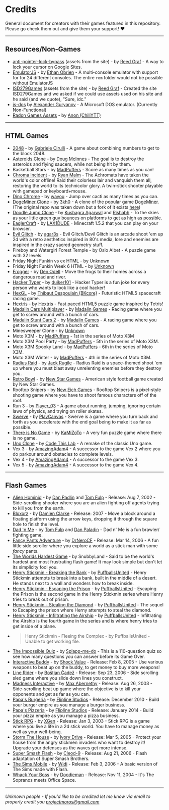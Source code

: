 # Credits

General document for creators with their games featured in this repository. Please go check them out and give them your support! :heart:

---

## Resources/Non-Games

- [anti-pointer-lock-bypass](https://github.com/ReedGraf/anti-pointer-lock-bypass) (assets from the site) - by [Reed Graf](https://github.com/reedgraf) - A way to lock your cursor on Google Sites.
- [EmulatorJS](https://github.com/ethanaobrien/emulatorjs) - by [Ethan Obrien](https://github.com/ethanaobrien) - A multi-console emulator with support for for 24 different consoles. The entire `rom` folder would not be possible without EmulatorJS
- [ISD279Games](https://github.com/ReedGraf/isd279games) (assets from the site) - by [Reed Graf](https://github.com/reedgraf) - Created the site ISD279Games and we asked if we could use assets used on his site and he said (and we quote), "Sure, idc."
- [js-dos](https://js-dos.com/) by [Alexander Guryanov](https://github.com/caiiiycuk) - A Microsoft DOS emulator. (Currently Non-Functional)
- [Radon Games Assets](https://github.com/ChillYTT/radon-games-assets) - by [Anon (ChillYTT)](https://github.com/ChillYTT/)
---

## HTML Games

- [2048](https://github.com/gabrielecirulli/2048) - by [Gabriele Cirulli](https://github.com/gabrielecirulli/) - A game about combining numbers to get to the block 2048.
- [Asteroids Clone](https://github.com/dmcinnes/HTML5-Asteroids) - by [Doug McInnes](https://github.com/dmcinnes) - The goal is to destroy the asteroids and flying saucers, while not being hit by them.
- Basketball Stars - by [MadPuffers](http://madpuffers.com/) - Score as many times as you can!
- [Chroma Incident](https://github.com/Rybar/js13k2018) - by [Ryan Malm](https://github.com/Rybar) - The Achromats have taken the world's color offline! Raid their colorless lair and vanquish them all, restoring the world to its technicolor glory. A twin-stick shooter playable with gamepad or keyboard+mouse.
- [Dino Chrome](https://github.com/wayou/t-rex-runner/) - by [wayou](https://github.com/wayou) - Jump over cacti as many times as you can.
- [DogeMiner Clone](https://github.com/3kh0/DogeMiner) - by [3kh0](https://github.com/3kh0) - A clone of the popular game [DogeMiner](https://dogeminer.se). (The original repo was taken down but a fork of it exists [here](https://github.com/xlegends/DogeMiner))
- [Doodle Jump Clone](https://github.com/ntcnet83/html5-doodle-jump) - by [Kushagra Agarwal](http://twitter.com/solitarydesigns) and [Rishabh](http://twitter.com/_rishabhp) - To the skies as your little green guy bounces on platforms to get as high as possible.
- [EaglerCraft](https://github.com/LAX1DUDE/eaglercraft) - by [LAX1DUDE](https://github.com/LAX1DUDE) - Minecraft 1.5.2 that you can play on your browser.
- [Evil Glitch](https://github.com/agar3s/devil-glitches) - by [agar3s](https://github.com/agar3s) - Evil Glitch/Devil Glitch is an arcade shoot 'em up 2d with a retro aesthetics inspired in 80's media, lore and enemies are inspired in the crazy sacred geometry stuff.
- Fireboy and Watergirl Forest Temple - by Oslo Albet - A puzzle game with 32 levels.
- Friday Night Funkin vs ex HTML - by [Unknown](#unknown-people---if-youd-like-to-be-credited-let-me-know-via-email-to-properly-credit-you-projectmorosgmailcommailtoprojectmorosgmailcom)
- Friday Night Funkin Week 6 HTML - by [Unknown](#unknown-people---if-youd-like-to-be-credited-let-me-know-via-email-to-properly-credit-you-projectmorosgmailcommailtoprojectmorosgmailcom)
- [Frogger](https://github.com/denodell/frogger/) - by [Den Odell](https://github.com/denodell) - Move the frogs to their homes across a dangerous road and river.
- [Hacker Typer](https://github.com/duiker101/Hacker-Typer) - by [duiker101](https://github.com/duiker101) - Hacker Typer is a fun joke for every person who wants to look like a cool hacker!
- [HexGL](https://github.com/BKcore/HexGL) - by [Thibaut Despoulain (BKcore)](https://github.com/BKcore) - Futuristic HTML5 spacecraft racing game.
- [Hextris](https://github.com/Hextris/hextris) - by [Hextris](https://github.com/Hextris) - Fast paced HTML5 puzzle game inspired by Tetris!
- [Madalin Cars Multiplayer](https://www.madalingames.com/madalin-cars-multiplayer/) - by [Madalin Games](https://www.madalingames.com/) - Racing game where you get to screw around with a bunch of cars.
- [Madalin Stunt Cars 2](https://www.madalingames.com/madalin-stunt-cars-2-webgl/) - by [Madalin Games](https://www.madalingames.com/) - A racing game where you get to screw around with a bunch of cars.
- Minesweeper Clone - by [Unknown](#unknown-people---if-youd-like-to-be-credited-let-me-know-via-email-to-properly-credit-you-projectmorosgmailcommailtoprojectmorosgmailcom)
- Moto X3M - by [MadPuffers](http://madpuffers.com/) - 1st in the series of Moto X3M
- Moto X3M Pool Party - by [MadPuffers](http://madpuffers.com/) - 5th in the series of Moto X3M.
- Moto X3M Spooky Land - by [MadPuffers](http://madpuffers.com/) - 6th in the series of Moto X3M.
- Moto X3M Winter - by [MadPuffers](http://madpuffers.com/) - 4th in the series of Moto X3M.
- [Radius Raid](https://github.com/jackrugile/radius-raid-js13k) - by [Jack Rugile](https://github.com/jackrugile) - Radius Raid is a space-themed shoot 'em up where you must blast away unrelenting enemies before they destroy you.
- [Retro Bowl](https://www.newstargames.com/servlet/Content/en/text/releases/Releases/item/424/Releases-Retro-Bowl) - by [New Star Games](https://www.newstargames.com/) - American style football game created by New Star Games.
- Rooftop Snipers - by [New Eich Games](http://www.neweichgames.com) - Rooftop Snipers is a pixel-style shooting game where you have to shoot famous characters off of the roof.
- Run 3 - by [Player_03](https://player03.com) - A game about running, jumping, ignoring certain laws of physics, and trying on roller skates.
- [Swerve](https://playcanv.as/p/y3ZFwtwW/) - by [PlayCanvas](https://playcanvas.com) - Swerve is a game where you turn back and forth as you accelerate with the end goal being to make it as far as possible.
- [There is No Game](https://www.newgrounds.com/portal/view/659792) - by [KaMiZoTo](https://kamizoto.newgrounds.com) - A very fun puzzle game where there is no game.
- [Uno Clone](https://showcase.codethislab.com/games/multiplayer/four_colors/) - by [Code This Lab](https://codethislab.com/) - A remake of the classic Uno game.
- Vex 3 - by [AmazingAdam4](https://amazingadam4.newgrounds.com/) - A successor to the game Vex 2 where you do parkour around obstacles to complete levels.
- Vex 4 - by [AmazingAdam4](https://amazingadam4.newgrounds.com/) - A successor to the game Vex 3.
- Vex 5 - by [AmazingAdam4](https://amazingadam4.newgrounds.com/) - A successor to the game Vex 4.

---

## Flash Games

- [Alien Hominid](https://www.newgrounds.com/portal/view/59593) - by [Dan Padlin](https://danpaladin.newgrounds.com/) and [Tom Fulp](https://tomfulp.newgrounds.com/) - Release: Aug 7, 2002 - Side-scrolling shooter where you are an alien fighting off agents trying to kill you from the earth.
- [Bloxorz](https://damienclarke.me/#bloxorz) - by [Damien Clarke](https://damienclarke.me) - Release: 2007 - Move a block around a floating platform using the arrow keys, dropping it through the square hole to finish the level.
- [Dad 'n Me](https://www.newgrounds.com/portal/view/254456) - by [Tom Fulp](https://tomfulp.newgrounds.com/) and [Dan Paladin](https://danpaladin.newgrounds.com/) - Dad n' Me is a fun brawler/ fighting game.
- [Fancy Pants Adventure](https://www.newgrounds.com/portal/view/301341) - by [DrNeroCF](https://drnerocf.newgrounds.com/) - Release: Mar 14, 2006 - A fun little side scroller where you explore a world as a stick man with some *fancy* pants.
- [The Worlds Hardest Game](https://archive.org/details/flash_theworldshardestgame) - by SnubbyLand - Said to be the world's hardest and most frustrating flash game! It may look simple but don't let its simplicity fool you.
- [Henry Stickmin - Breaking the Bank](https://www.newgrounds.com/portal/view/457209) - by [PuffballsUnited](https://puffballsunited.newgrounds.com/) - Henry Stickmin attempts to break into a bank, built in the middle of a desert. He stands next to a wall and wonders how to break inside.
- [Henry Stickmin - Escaping the Prison](https://www.newgrounds.com/portal/view/533001) - by [PuffballsUnited](https://puffballsunited.newgrounds.com/) - Escaping the Prison is the second game in the Henry Stickmin series where Henry tries to break out of prison.
- [Henry Stickmin - Stealing the Diamond](https://www.newgrounds.com/portal/view/574241) - by [PuffballsUnited](https://puffballsunited.newgrounds.com/) - The sequel to Escaping the prison where Herny attempts to steal the diamond.
- [Henry Stickmin - Infiltrating the Airship](https://www.newgrounds.com/portal/view/618518) - by [PuffballsUnited](https://puffballsunited.newgrounds.com/) - Infiltrating the Airship is the fourth game in the series and is where henry tries to get inside of a plane.
- > Henry Stickmin - Fleeing the Complex - by PuffballsUnited - Unable to get working file.
- [The Impossible Quiz](https://www.newgrounds.com/portal/view/365143) - by [Splapp-me-do](https://splapp-me-do.newgrounds.com/) - This is a 110-question quiz so see how many questions you can answer before its Game Over.
- [Interactive Buddy](https://www.newgrounds.com/portal/view/218014) - by [Shock Value](https://shock-value.newgrounds.com/) - Release: Feb 8, 2005 - Use various weapons to beat up on the buddy, to get money to buy more weapons!
- [Line Rider](https://www.bostjancadez.art/sl/LineRider) - by [Boštjan Čadež](https://www.bostjancadez.art) - Release: Sep 23, 2006 - Side scrolling sled game where you slide down lines you construct.
- [Madness Interactive](https://www.newgrounds.com/portal/view/118826) - by [Max Abernethy](https://max-abernethy.newgrounds.com/) - Release: Aug 26, 2003 - Side-scrolling beat up game where the objective is to kill your opponents and get as far as you can.
- [Papa's Burgeria](http://www.flipline.com/games/papasburgeria/index.html) - by [Flipline Studios](http://www.flipline.com/) - Release: December 2010 - Build your burger empire as you manage a burger business.
- [Papa's Pizzeria](http://www.flipline.com/games/papaspizzeria/index.html) - by [Flipline Studios](http://www.flipline.com/) - Release: January 2014 - Build your pizza empire as you manage a pizza business.
- [Stick RPG](https://www.newgrounds.com/portal/view/76020) - by [XGen](https://xgen.newgrounds.com/) - Release: Jan 3, 2003 - Stick RPG is a game where you live a life in a 2d stick world. You have to manage money as well as your well-being.
- [Storm The House](https://www.deviantart.com/ivorydrive/art/Defend-Your-Stronghold-15775660) - by [Ivory Drive](https://www.deviantart.com/ivorydrive) - Release: Mar 5, 2005 - Protect your house from the angry stickmen invaders who want to destroy it! Upgrade your defenses as the waves get more intense.
- [Super Smash Flash](https://www.newgrounds.com/portal/view/333995) - by [Cleod-9](https://cleod-9.newgrounds.com/) - Release: Aug 21, 2006 - Flash adaptation of Super Smash Brothers.
- [The Sims Mobile](https://www.newgrounds.com/portal/view/293229) - by [Widi](https://widi.newgrounds.com/) - Release: Feb 3, 2006 - A basic version of The Sims made with Flash.
- [Whack Your Boss](https://www.newgrounds.com/portal/view/202283) - by [Doodieman](https://doodieman.newgrounds.com/) - Release: Nov 11, 2004 - It's The Sopranos meets Office Space.

---

###### Unknown people - If you'd like to be credited let me know via email to properly credit you [projectmoros@gmail.com](mailto:projectmoros@gmail.com)
